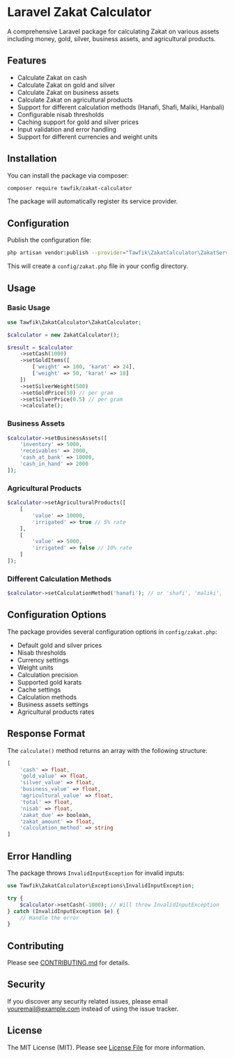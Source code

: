 # Laravel Zakat Calculator

A comprehensive Laravel package for calculating Zakat on various assets including money, gold, silver, business assets, and agricultural products.

## Features

- Calculate Zakat on cash
- Calculate Zakat on gold and silver
- Calculate Zakat on business assets
- Calculate Zakat on agricultural products
- Support for different calculation methods (Hanafi, Shafi, Maliki, Hanbali)
- Configurable nisab thresholds
- Caching support for gold and silver prices
- Input validation and error handling
- Support for different currencies and weight units

## Installation

You can install the package via composer:

```bash
composer require tawfik/zakat-calculator
```

The package will automatically register its service provider.

## Configuration

Publish the configuration file:

```bash
php artisan vendor:publish --provider="Tawfik\ZakatCalculator\ZakatServiceProvider" --tag="config"
```

This will create a `config/zakat.php` file in your config directory.

## Usage

### Basic Usage

```php
use Tawfik\ZakatCalculator\ZakatCalculator;

$calculator = new ZakatCalculator();

$result = $calculator
    ->setCash(1000)
    ->setGoldItems([
        ['weight' => 100, 'karat' => 24],
        ['weight' => 50, 'karat' => 18]
    ])
    ->setSilverWeight(500)
    ->setGoldPrice(50) // per gram
    ->setSilverPrice(0.5) // per gram
    ->calculate();
```

### Business Assets

```php
$calculator->setBusinessAssets([
    'inventory' => 5000,
    'receivables' => 2000,
    'cash_at_bank' => 10000,
    'cash_in_hand' => 2000
]);
```

### Agricultural Products

```php
$calculator->setAgriculturalProducts([
    [
        'value' => 10000,
        'irrigated' => true // 5% rate
    ],
    [
        'value' => 5000,
        'irrigated' => false // 10% rate
    ]
]);
```

### Different Calculation Methods

```php
$calculator->setCalculationMethod('hanafi'); // or 'shafi', 'maliki', 'hanbali'
```

## Configuration Options

The package provides several configuration options in `config/zakat.php`:

- Default gold and silver prices
- Nisab thresholds
- Currency settings
- Weight units
- Calculation precision
- Supported gold karats
- Cache settings
- Calculation methods
- Business assets settings
- Agricultural products rates

## Response Format

The `calculate()` method returns an array with the following structure:

```php
[
    'cash' => float,
    'gold_value' => float,
    'silver_value' => float,
    'business_value' => float,
    'agricultural_value' => float,
    'total' => float,
    'nisab' => float,
    'zakat_due' => boolean,
    'zakat_amount' => float,
    'calculation_method' => string
]
```

## Error Handling

The package throws `InvalidInputException` for invalid inputs:

```php
use Tawfik\ZakatCalculator\Exceptions\InvalidInputException;

try {
    $calculator->setCash(-1000); // Will throw InvalidInputException
} catch (InvalidInputException $e) {
    // Handle the error
}
```

## Contributing

Please see [CONTRIBUTING.md](CONTRIBUTING.md) for details.

## Security

If you discover any security related issues, please email youremail@example.com instead of using the issue tracker.

## License

The MIT License (MIT). Please see [License File](LICENSE.md) for more information. 